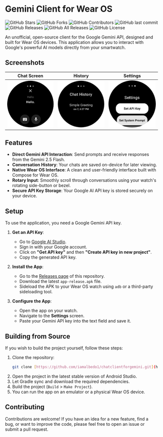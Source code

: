# Gemini Client for Wear OS

![GitHub Stars](https://img.shields.io/github/stars/iamalbedo1/chatclientforgemini?style=for-the-badge)
![GitHub Forks](https://img.shields.io/github/forks/iamalbedo1/chatclientforgemini?style=for-the-badge)
![GitHub Contributors](https://img.shields.io/github/contributors/iamalbedo1/chatclientforgemini?style=for-the-badge)
![GitHub last commit](https://img.shields.io/github/last-commit/iamalbedo1/chatclientforgemini?style=for-the-badge)
![GitHub Releases](https://img.shields.io/github/v/release/iamalbedo1/chatclientforgemini?style=for-the-badge)
![GitHub All Releases](https://img.shields.io/github/downloads/iamalbedo1/chatclientforgemini/total?style=for-the-badge)
![GitHub License](https://img.shields.io/github/license/iamalbedo1/chatclientforgemini?style=for-the-badge)


An unofficial, open-source client for the Google Gemini API, designed and built for Wear OS devices. This application allows you to interact with Google's powerful AI models directly from your smartwatch.

## Screenshots

| Chat Screen | History | Settings |
| :---: | :---: | :---: |
| <img src="Watch_Screenshot_1754152634781.jpeg" width="200"/> | <img src="Watch_Screenshot_1754152667090.jpeg" width="200"/> | <img src="Watch_Screenshot_1754152678341.jpeg" width="200"/> |

## Features

* **Direct Gemini API Interaction**: Send prompts and receive responses from the Gemini 2.5 Flash.
* **Conversation History**: Your chats are saved on-device for later viewing.
* **Native Wear OS Interface**: A clean and user-friendly interface built with Compose for Wear OS.
* **Rotary Input**: Smoothly scroll through conversations using your watch's rotating side-button or bezel.
* **Secure API Key Storage**: Your Google AI API key is stored securely on your device.

## Setup

To use the application, you need a Google Gemini API key.

1.  **Get an API Key**:
    * Go to [Google AI Studio](https://aistudio.google.com/).
    * Sign in with your Google account.
    * Click on **"Get API key"** and then **"Create API key in new project"**.
    * Copy the generated API key.

2.  **Install the App**:
    * Go to the [Releases page](https://github.com/iamalbedo1/chatclientforgemini/releases) of this repository.
    * Download the latest `app-release.apk` file.
    * Sideload the APK to your Wear OS watch using `adb` or a third-party sideloading tool.

3.  **Configure the App**:
    * Open the app on your watch.
    * Navigate to the **Settings** screen.
    * Paste your Gemini API key into the text field and save it.

## Building from Source

If you wish to build the project yourself, follow these steps:

1.  Clone the repository:
    ```bash
    git clone [https://github.com/iamalbedo1/chatclientforgemini.git](https://github.com/iamalbedo1/chatclientforgemini.git)
    ```
2.  Open the project in the latest stable version of Android Studio.
3.  Let Gradle sync and download the required dependencies.
4.  Build the project (`Build` > `Make Project`).
5.  You can run the app on an emulator or a physical Wear OS device.

## Contributing

Contributions are welcome! If you have an idea for a new feature, find a bug, or want to improve the code, please feel free to open an issue or submit a pull request.

